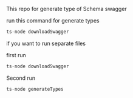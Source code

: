 This repo for generate type of Schema swagger

run this command for generate types

```js
ts-node downloadSwagger
```

if you want to run separate files

first run 

```js
ts-node downloadSwagger
```

Second run

```js
ts-node generateTypes
```
